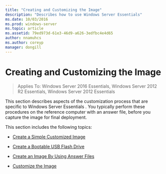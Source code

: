 ```yaml
---
title: "Creating and Customizing the Image"
description: "Describes how to use Windows Server Essentials"
ms.date: 10/03/2016
ms.prod: windows-server
ms.topic: article
ms.assetid: 79ed973d-61e3-46d9-a626-3edfbc4e4d65
author: nnamuhcs
ms.author: coreyp
manager: dongill
---
```


# Creating and Customizing the Image

>Applies To: Windows Server 2016 Essentials, Windows Server 2012 R2 Essentials, Windows Server 2012 Essentials

This section describes aspects of the customization process that are specific to  Windows Server Essentials . You typically perform these procedures on the reference computer with an answer file, before you capture the image for final deployment.  
  
 This section includes the following topics:  
  

-   [Create a Simple Customized Image](Create-a-Simple-Customized-Image.md)  
  
-   [Create a Bootable USB Flash Drive](Create-a-Bootable-USB-Flash-Drive.md)  
  
-   [Create an Image By Using Answer Files](Create-an-Image-By-Using-Answer-Files.md)  
  
-   [Customize the Image](Customize-the-Image.md)

